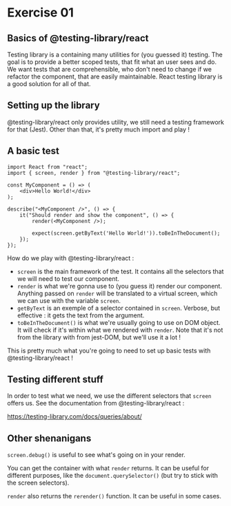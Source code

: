 # Exercise 01

## Basics of @testing-library/react

Testing library is a containing many utilities for (you guessed it) testing. The goal is to provide a better scoped tests, that fit what an user sees and do. We want tests that are comprehensible, who don't need to change if we refactor the component, that are easily maintainable. React testing library is a good solution for all of that.

## Setting up the library

@testing-library/react only provides utility, we still need a testing framework for that (Jest). Other than that, it's pretty much import and play !

## A basic test

```
import React from "react";
import { screen, render } from "@testing-library/react";

const MyComponent = () => (
    <div>Hello World!</div>
);

describe("<MyComponent />", () => {
    it("Should render and show the component", () => {
        render(<MyComponent />);

        expect(screen.getByText('Hello World!')).toBeInTheDocument();
    });
});
```

How do we play with @testing-library/react :

- `screen` is the main framework of the test. It contains all the selectors that we will need to test our component.
- `render` is what we're gonna use to (you guess it) render our component. Anything passed on `render` will be translated to a virtual screen, which we can use with the variable `screen`.
- `getByText` is an exemple of a selector contained in `screen`. Verbose, but effective : it gets the text from the argument.
- `toBeInTheDocument()` is what we're usually going to use on DOM object. It will check if it's within what we rendered with `render`. Note that it's not from the library with from jest-DOM, but we'll use it a lot !

This is pretty much what you're going to need to set up basic tests with @testing-library/react !

## Testing different stuff

In order to test what we need, we use the different selectors that `screen` offers us. See the documentation from @testing-library/react :

https://testing-library.com/docs/queries/about/

## Other shenanigans

`screen.debug()` is useful to see what's going on in your render.

You can get the container with what `render` returns. It can be useful for different purposes, like the `document.querySelector()` (but try to stick with the screen selectors).

`render` also returns the `rerender()` function. It can be useful in some cases.

